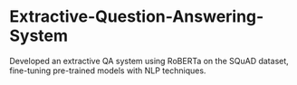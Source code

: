 # Extractive-Question-Answering-System
Developed an extractive QA system using RoBERTa on the SQuAD dataset, fine-tuning pre-trained models with NLP techniques.
